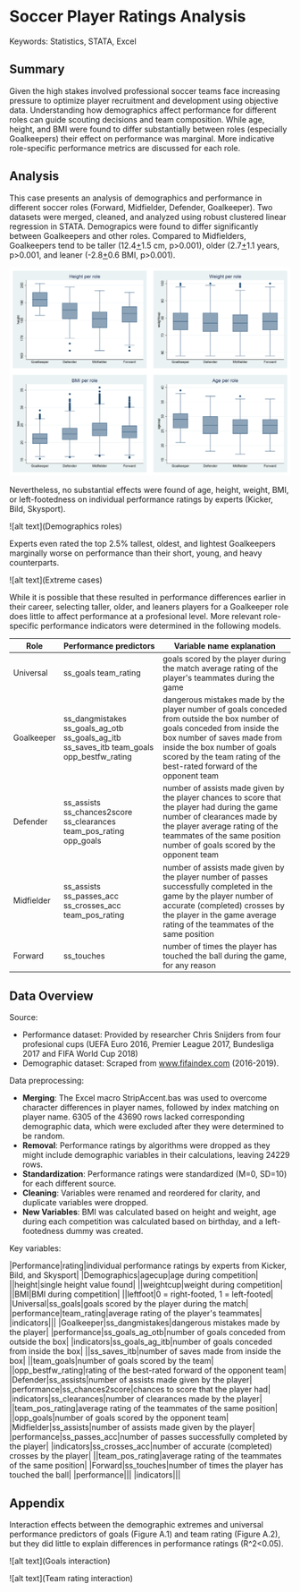 # Soccer Player Ratings Analysis
Keywords: Statistics, STATA, Excel

## Summary
Given the high stakes involved professional soccer teams face increasing pressure to optimize player recruitment and development using objective data. Understanding how demographics affect performance for different roles can guide scouting decisions and team composition. While age, height, and BMI were found to differ substantially between roles (especially Goalkeepers) their effect on performance was marginal. More indicative role-specific performance metrics are discussed for each role.

## Analysis
This case presents an analysis of demographics and performance in different soccer roles (Forward, Midfielder, Defender, Goalkeeper). Two datasets were merged, cleaned, and analyzed using robust clustered linear regression in STATA. Demograpics were found to differ significantly between Goalkeepers and other roles. Compared to Midfielders, Goalkeepers tend to be taller (12.4<ins>+</ins>1.5 cm, p>0.001), older (2.7<ins>+</ins>1.1 years, p>0.001, and leaner (-2.8<ins>+</ins>0.6 BMI, p>0.001).

![alt text](https://github.com/JorisRoelofs/Portfolio/blob/main/Soccer%20Performance%20Demographics%20-%20Statistics%2C%20STATA/All%20Analyses/Box%20Plot%20-%20Demographics%20per%20Roles.png?raw=true)

Nevertheless, no substantial effects were found of age, height, weight, BMI, or left-footedness on individual performance ratings by experts (Kicker, Bild, Skysport).

![alt text](Demographics roles)

Experts even rated the top 2.5% tallest, oldest, and lightest Goalkeepers marginally worse on performance than their short, young, and heavy counterparts.

![alt text](Extreme cases)

While it is possible that these resulted in performance differences earlier in their career, selecting taller, older, and leaners players for a Goalkeeper role does little to affect performance at a profesional level. More relevant role-specific performance indicators were determined in the following models.

|     Role                |     Performance predictors                                                                                            |     Variable name   explanation                                                                                                                                                                                                                                                               |
|-------------------------|-----------------------------------------------------------------------------------------------------------------------|-----------------------------------------------------------------------------------------------------------------------------------------------------------------------------------------------------------------------------------------------------------------------------------------------|
|     Universal           |     ss_goals     team_rating                                                                                          |     goals scored by the player during the match     average rating of the player's teammates during the game                                                                                                                                                                                  |
|     Goalkeeper          |     ss_dangmistakes     ss_goals_ag_otb     ss_goals_ag_itb     ss_saves_itb     team_goals      opp_bestfw_rating    |     dangerous mistakes made by the player     number of goals conceded from outside the box     number of goals conceded from inside the box     number of saves made from inside the box     number of goals scored by the team     rating of the best-rated forward of the opponent team    |
|     Defender            |     ss_assists     ss_chances2score     ss_clearances     team_pos_rating     opp_goals                               |     number of assists made given by the player     chances to score that the player had during the game     number of clearances made by the player     average rating of the teammates of the same position     number of goals scored by the opponent team                                  |
|     Midfielder          |     ss_assists     ss_passes_acc     ss_crosses_acc     team_pos_rating                                               |     number of assists made given by the player     number of passes successfully completed in the game by the player     number of accurate (completed) crosses by the player in the game     average rating of the teammates of the same position                                            |
|     Forward             |     ss_touches                                                                                                        |     number of times the player has touched the ball during the game, for any reason                                                                                                                                                                                                           |

## Data Overview
Source:
- Performance dataset: Provided by researcher Chris Snijders from four profesional cups (UEFA Euro 2016, Premier League 2017, Bundesliga 2017 and FIFA World Cup 2018)
- Demographic dataset: Scraped from www.fifaindex.com (2016-2019).

Data preprocessing:
- **Merging**: The Excel macro StripAccent.bas was used to overcome character differences in player names, followed by index matching on player name. 6305 of the 43690 rows lacked corresponding demographic data, which were excluded after they were determined to be random.
- **Removal**: Performance ratings by algorithms were dropped as they might include demographic variables in their calculations, leaving 24229 rows.
- **Standardization**: Performance ratings were standardized (M=0, SD=10) for each different source.
- **Cleaning**: Variables were renamed and reordered for clarity, and duplicate variables were dropped.
- **New Variables**: BMI was calculated based on height and weight, age during each competition was calculated based on birthday, and a left-footedness dummy was created.

Key variables:

|Performance|rating|individual performance ratings by experts from Kicker, Bild, and Skysport|
|Demographics|agecup|age during competition|
||height|single height value found|
||weightcup|weight during competition|
||BMI|BMI during competition|
||leftfoot|0 = right-footed, 1 = left-footed|
|Universal|ss_goals|goals scored by the player during the match|
|performance|team_rating|average rating of the player's teammates|
|indicators|||
|Goalkeeper|ss_dangmistakes|dangerous mistakes made by the player|
|performance|ss_goals_ag_otb|number of goals conceded from outside the box|
|indicators|ss_goals_ag_itb|number of goals conceded from inside the box|
||ss_saves_itb|number of saves made from inside the box|
||team_goals|number of goals scored by the team|
||opp_bestfw_rating|rating of the best-rated forward of the opponent team|
|Defender|ss_assists|number of assists made given by the player|
|performance|ss_chances2score|chances to score that the player had|
|indicators|ss_clearances|number of clearances made by the player|
||team_pos_rating|average rating of the teammates of the same position|
||opp_goals|number of goals scored by the opponent team|
|Midfielder|ss_assists|number of assists made given by the player|
|performance|ss_passes_acc|number of passes successfully completed by the player|
|indicators|ss_crosses_acc|number of accurate (completed) crosses by the player|
||team_pos_rating|average rating of the teammates of the same position|
|Forward|ss_touches|number of times the player has touched the ball|
|performance|||
|indicators|||

## Appendix
Interaction effects between the demographic extremes and universal performance predictors of goals (Figure A.1) and team rating (Figure A.2), but they did little to explain differences in performance ratings (R^2<0.05).

![alt text](Goals interaction)

![alt text](Team rating interaction)
